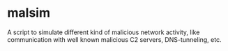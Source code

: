 # malsim
A script to simulate different kind of malicious network activity, like communication with well known malicious C2 servers, DNS-tunneling, etc.
